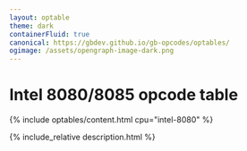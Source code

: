 ```yaml
---
layout: optable
theme: dark
containerFluid: true
canonical: https://gbdev.github.io/gb-opcodes/optables/
ogimage: /assets/opengraph-image-dark.png
---
```


<h1>Intel 8080/<span class="variant">8085</span> opcode table<!-- (<a href="{{ "/Opcodes.json" | relative_url }}">JSON</a>)--></h1>

{% include optables/content.html cpu="intel-8080" %}

{% include_relative description.html %}
